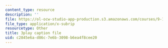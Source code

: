 ```yaml
---
content_type: resource
description: ''
file: https://ol-ocw-studio-app-production.s3.amazonaws.com/courses/9-14-brain-structure-and-its-origins-spring-2014/c2845e6ad86c7e6b3098b6ea4f8cee20_555124.srt
file_type: application/x-subrip
resourcetype: Other
title: 3play caption file
uid: c2845e6a-d86c-7e6b-3098-b6ea4f8cee20
---
```

